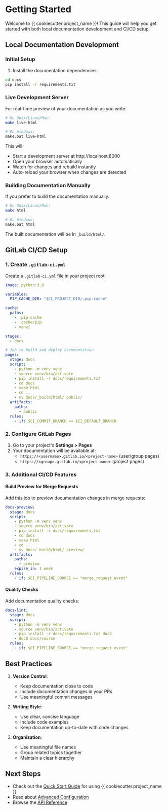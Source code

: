 # Getting Started

Welcome to {{ cookiecutter.project_name }}! This guide will help you get started with both local documentation development and CI/CD setup.

## Local Documentation Development

### Initial Setup

1. Install the documentation dependencies:
```bash
cd docs
pip install -r requirements.txt
```

### Live Development Server

For real-time preview of your documentation as you write:

```bash
# On Unix/Linux/Mac:
make live-html

# On Windows:
make.bat live-html
```

This will:
- Start a development server at http://localhost:8000
- Open your browser automatically
- Watch for changes and rebuild instantly
- Auto-reload your browser when changes are detected

### Building Documentation Manually

If you prefer to build the documentation manually:

```bash
# On Unix/Linux/Mac:
make html

# On Windows:
make.bat html
```

The built documentation will be in `_build/html/`.

## GitLab CI/CD Setup

### 1. Create `.gitlab-ci.yml`

Create a `.gitlab-ci.yml` file in your project root:

```yaml
image: python:3.8

variables:
  PIP_CACHE_DIR: "$CI_PROJECT_DIR/.pip-cache"

cache:
  paths:
    - .pip-cache
    - .cache/pip
    - venv/

stages:
  - docs

# Job to build and deploy documentation
pages:
  stage: docs
  script:
    - python -m venv venv
    - source venv/bin/activate
    - pip install -r docs/requirements.txt
    - cd docs
    - make html
    - cd ..
    - mv docs/_build/html/ public/
  artifacts:
    paths:
      - public
  rules:
    - if: $CI_COMMIT_BRANCH == $CI_DEFAULT_BRANCH
```

### 2. Configure GitLab Pages

1. Go to your project's **Settings > Pages**
2. Your documentation will be available at:
   - `https://<username>.gitlab.io/<project-name>` (user/group pages)
   - `https://<group>.gitlab.io/<project-name>` (project pages)

### 3. Additional CI/CD Features

#### Build Preview for Merge Requests

Add this job to preview documentation changes in merge requests:

```yaml
docs-preview:
  stage: docs
  script:
    - python -m venv venv
    - source venv/bin/activate
    - pip install -r docs/requirements.txt
    - cd docs
    - make html
    - cd ..
    - mv docs/_build/html/ preview/
  artifacts:
    paths:
      - preview
    expire_in: 1 week
  rules:
    - if: $CI_PIPELINE_SOURCE == "merge_request_event"
```

#### Quality Checks

Add documentation quality checks:

```yaml
docs-lint:
  stage: docs
  script:
    - python -m venv venv
    - source venv/bin/activate
    - pip install -r docs/requirements.txt doc8
    - doc8 docs/source
  rules:
    - if: $CI_PIPELINE_SOURCE == "merge_request_event"
```

## Best Practices

1. **Version Control**:
   - Keep documentation close to code
   - Include documentation changes in your PRs
   - Use meaningful commit messages

2. **Writing Style**:
   - Use clear, concise language
   - Include code examples
   - Keep documentation up-to-date with code changes

3. **Organization**:
   - Use meaningful file names
   - Group related topics together
   - Maintain a clear hierarchy

## Next Steps

- Check out the [Quick Start Guide](quickstart) for using {{ cookiecutter.project_name }}
- Read about [Advanced Configuration](../advanced/configuration)
- Browse the [API Reference](../api/index)

